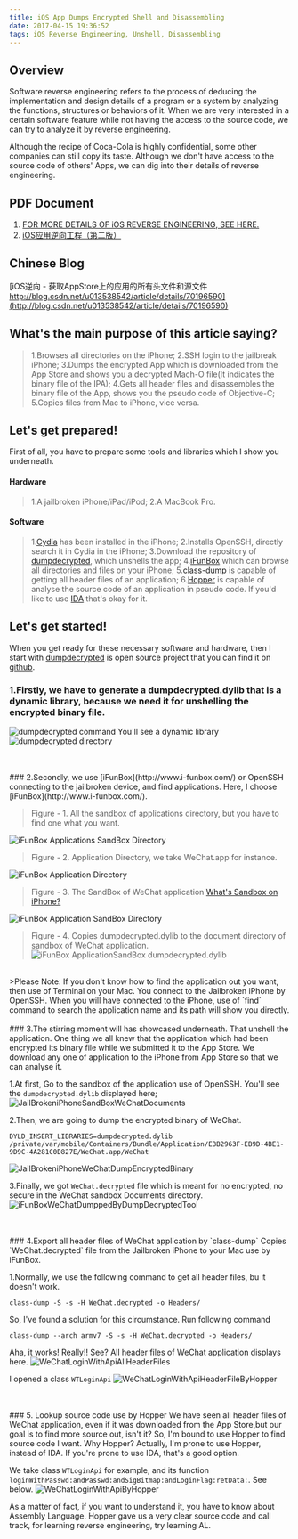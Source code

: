 ```yaml
---
title: iOS App Dumps Encrypted Shell and Disassembling
date: 2017-04-15 19:36:52
tags: iOS Reverse Engineering, Unshell, Disassembling
---
```


## Overview
Software reverse engineering refers to the process of deducing the implementation and design details of a program or a system by analyzing the functions, structures or behaviors of it. When we are very interested in a certain software feature while not having the access to the source code, we can try to analyze it by reverse engineering.

Although the recipe of Coca-Cola is highly confidential, some other companies can still copy its taste. Although we don't have access to the source code of others' Apps, we can dig into their details of reverse engineering.

## PDF Document
1. [FOR MORE DETAILS OF iOS REVERSE ENGINEERING, SEE HERE.](https://drive.google.com/file/d/0B9vGMCW0Vvs3UHd0b0UwQ2x1OUk/view?usp=sharing)
2. [iOS应用逆向工程（第二版）](http://download.csdn.net/detail/u013538542/9815713)

## Chinese Blog
[iOS逆向 - 获取AppStore上的应用的所有头文件和源文件  http://blog.csdn.net/u013538542/article/details/70196590](http://blog.csdn.net/u013538542/article/details/70196590)


## What's the main purpose of this article saying?
>1.Browses all directories on the iPhone;
>2.SSH login to the jailbreak iPhone;
>3.Dumps the encrypted App which is downloaded from the App Store and shows you a decrypted Mach-O file(It indicates the binary file of the IPA);
>4.Gets all header files and disassembles the binary file of the App, shows you the pseudo code of Objective-C;
>5.Copies files from Mac to iPhone, vice versa.

## Let's get prepared!
First of all, you have to prepare some tools and libraries which I show you underneath.
#### Hardware
>1.A jailbroken iPhone/iPad/iPod;
>2.A MacBook Pro.

#### Software
>1.[Cydia](https://en.wikipedia.org/wiki/Cydia) has been installed in the iPhone;
>2.Installs OpenSSH, directly search it in Cydia in the iPhone;
>3.Download the repository of [dumpdecrypted](https://github.com/VictorZhang2014/dumpdecrypted), which unshells the app;
>4.[iFunBox](http://www.i-funbox.com/) which can browse all directories and files on your iPhone;
>5.[class-dump](http://stevenygard.com/projects/class-dump/) is capable of getting all header files of an application;
>6.[Hopper](https://www.hopperapp.com/) is capable of analyse the source code of an application in pseudo code. If you'd like to use [IDA](https://www.hex-rays.com/products/ida/) that's okay for it.

## Let's get started!
When you get ready for these necessary software and hardware, then I start with [dumpdecrypted](https://github.com/VictorZhang2014/dumpdecrypted) is open source project that you can find it on [github]((https://github.com/VictorZhang2014/dumpdecrypted)).

### 1.Firstly, we have to generate a dumpdecrypted.dylib that is a dynamic library, because we need it for unshelling the encrypted binary file.
![dumpdecrypted command](/img/iOS/ReverseEngineering/dumpdecryptedCommand.png)
You'll see a dynamic library
![dumpdecrypted directory](/img/iOS/ReverseEngineering/dumpdecryptedDirectory.png)


<br/>
<br/>
### 2.Secondly, we use [iFunBox](http://www.i-funbox.com/) or OpenSSH connecting to the jailbroken device, and find applications.
Here, I choose [iFunBox](http://www.i-funbox.com/).

>Figure - 1. All the sandbox of applications directory, but you have to find one what you want.

![iFunBox Applications SandBox Directory](/img/iOS/ReverseEngineering/iFunBoxApplicationsSandBoxDir.png)

>Figure - 2. Application Directory, we take WeChat.app for instance.

![iFunBox Application Directory](/img/iOS/ReverseEngineering/iFunBoxApplicationDirectory.png)

>Figure - 3. The SandBox of WeChat application  [What's Sandbox on iPhone?](https://developer.apple.com/library/content/documentation/Security/Conceptual/AppSandboxDesignGuide/AboutAppSandbox/AboutAppSandbox.html)

![iFunBox Application SandBox Directory](/img/iOS/ReverseEngineering/iFunBoxApplicationSandBoxDirectory.png)

>Figure - 4. Copies dumpdecrypted.dylib to the document directory of sandbox of WeChat application.
![iFunBox ApplicationSandBox dumpdecrypted.dylib](/img/iOS/ReverseEngineering/iFunBoxApplicationSandBoxDumpDecrypted.png)

<br/>
>Please Note: If you don't know how to find the application out you want, then use of Terminal on your Mac.  You connect to the Jailbroken iPhone by OpenSSH. When you will have connected to the iPhone, use of `find` command to search the application name and its path will show you directly.


<br/>
<br/>
### 3.The stirring moment will has showcased underneath. That unshell the application. One thing we all knew that the application which had been encrypted its binary file while we submitted it to the App Store. We download any one of application to the iPhone from App Store so that we can analyse it.

1.At first, Go to the sandbox of the application use of OpenSSH. You'll see the `dumpdecrypted.dylib` displayed here;
![JailBrokeniPhoneSandBoxWeChatDocuments](/img/iOS/ReverseEngineering/JailBrokeniPhoneSandBoxWeChatDocuments.png)

2.Then, we are going to dump the encrypted binary of WeChat.
```
DYLD_INSERT_LIBRARIES=dumpdecrypted.dylib /private/var/mobile/Containers/Bundle/Application/EBB2963F-EB9D-4BE1-9D9C-4A281C0D827E/WeChat.app/WeChat
```
![JailBrokeniPhoneWeChatDumpEncryptedBinary](/img/iOS/ReverseEngineering/JailBrokeniPhoneWeChatDumpEncryptedBinary.png)

3.Finally, we got `WeChat.decrypted` file which is meant for no encrypted, no secure in the WeChat sandbox Documents directory.
![iFunBoxWeChatDumppedByDumpDecryptedTool](/img/iOS/ReverseEngineering/iFunBoxWeChatDumppedByDumpDecryptedTool.png) 


<br/>
<br/>
### 4.Export all header files of WeChat application by `class-dump`
Copies `WeChat.decrypted` file from the Jailbroken iPhone to your Mac use by iFunBox.

1.Normally, we use the following command to get all header files, bu it doesn't work.
```
class-dump -S -s -H WeChat.decrypted -o Headers/
```
So, I've found a solution for this circumstance. Run following command 
```
class-dump --arch armv7 -S -s -H WeChat.decrypted -o Headers/
```
Aha, it works! Really!!
See? All header files of WeChat application displays here.
![WeChatLoginWithApiAllHeaderFiles](/img/iOS/ReverseEngineering/WeChatLoginWithApiAllHeaderFiles.png)

I opened a class `WTLoginApi`
![WeChatLoginWithApiHeaderFileByHopper](/img/iOS/ReverseEngineering/WeChatLoginWithApiHeaderFileByHopper.png)


<br/>
<br/>
### 5. Lookup source code use by Hopper
We have seen all header files of WeChat application, even if it was downloaded from the App Store,but our goal is to find more source out, isn't it?
So, I'm bound to use Hopper to find source code I want. 
Why Hopper? Actually, I'm prone to use Hopper, instead of IDA. If you're prone to use IDA, that's a good option.

We take class `WTLoginApi` for example, and its function `loginWithPasswd:andPasswd:andSigBitmap:andLoginFlag:retData:`. See below.
![WeChatLoginWithApiByHopper](/img/iOS/ReverseEngineering/WeChatLoginWithApiByHopper.png)


As a matter of fact, if you want to understand it, you have to know about Assembly Language. Hopper gave us a very clear source code and call track, for learning reverse engineering, try learning AL.






